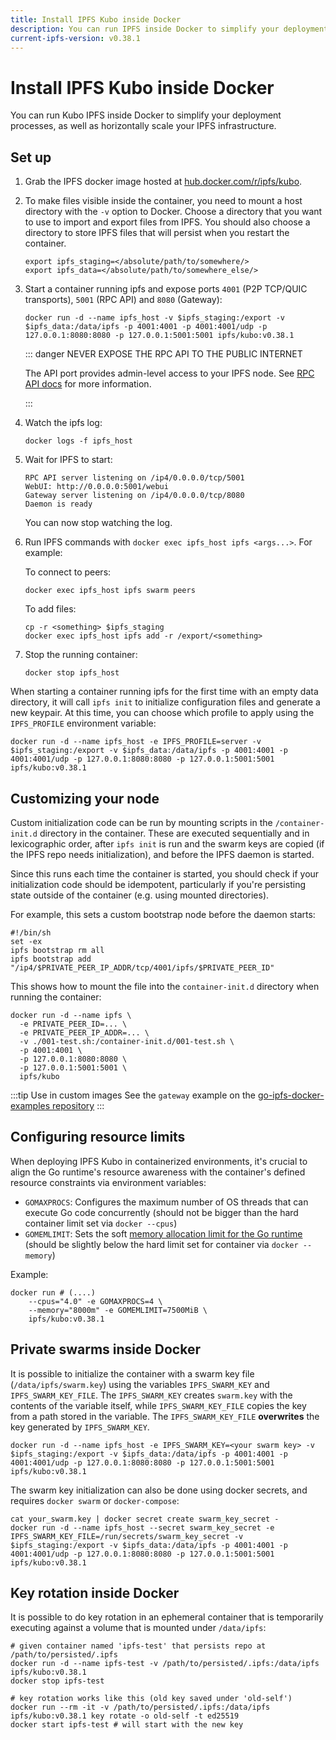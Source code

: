 ```yaml
---
title: Install IPFS Kubo inside Docker
description: You can run IPFS inside Docker to simplify your deployment processes, and horizontally scale your IPFS infrastructure.
current-ipfs-version: v0.38.1
---
```


# Install IPFS Kubo inside Docker

You can run Kubo IPFS inside Docker to simplify your deployment processes, as well as horizontally scale your IPFS infrastructure.

## Set up

1. Grab the IPFS docker image hosted at [hub.docker.com/r/ipfs/kubo](https://hub.docker.com/r/ipfs/kubo/).
1. To make files visible inside the container, you need to mount a host directory with the `-v` option to Docker. Choose a directory that you want to use to import and export files from IPFS. You should also choose a directory to store IPFS files that will persist when you restart the container.

    ```shell
    export ipfs_staging=</absolute/path/to/somewhere/>
    export ipfs_data=</absolute/path/to/somewhere_else/>
    ```

1. Start a container running ipfs and expose ports `4001` (P2P TCP/QUIC transports), `5001` (RPC API) and `8080` (Gateway):

    ```shell
    docker run -d --name ipfs_host -v $ipfs_staging:/export -v $ipfs_data:/data/ipfs -p 4001:4001 -p 4001:4001/udp -p 127.0.0.1:8080:8080 -p 127.0.0.1:5001:5001 ipfs/kubo:v0.38.1
    ```

    ::: danger NEVER EXPOSE THE RPC API TO THE PUBLIC INTERNET

    The API port provides admin-level access to your IPFS node.  See [RPC API docs](../reference/kubo/rpc.md) for more information.

    :::

1. Watch the ipfs log:

    ```shell
    docker logs -f ipfs_host
    ```

1. Wait for IPFS to start:

    ```shell
    RPC API server listening on /ip4/0.0.0.0/tcp/5001
    WebUI: http://0.0.0.0:5001/webui
    Gateway server listening on /ip4/0.0.0.0/tcp/8080
    Daemon is ready
    ```

    You can now stop watching the log.

1. Run IPFS commands with `docker exec ipfs_host ipfs <args...>`. For example:

    To connect to peers:

    ```shell
    docker exec ipfs_host ipfs swarm peers
    ```

    To add files:

    ```shell
    cp -r <something> $ipfs_staging
    docker exec ipfs_host ipfs add -r /export/<something>
    ```

1. Stop the running container:

    ```shell
    docker stop ipfs_host
    ```

When starting a container running ipfs for the first time with an empty data directory, it will call `ipfs init` to initialize configuration files and generate a new keypair. At this time, you can choose which profile to apply using the `IPFS_PROFILE` environment variable:

```shell
docker run -d --name ipfs_host -e IPFS_PROFILE=server -v $ipfs_staging:/export -v $ipfs_data:/data/ipfs -p 4001:4001 -p 4001:4001/udp -p 127.0.0.1:8080:8080 -p 127.0.0.1:5001:5001 ipfs/kubo:v0.38.1
```

## Customizing your node

Custom initialization code can be run by mounting scripts in the `/container-init.d` directory in the container. These are executed sequentially and in lexicographic order, after `ipfs init` is run and the swarm keys are copied (if the IPFS repo needs initialization), and before the IPFS daemon is started.

Since this runs each time the container is started, you should check if your initialization code should be idempotent, particularly if you're persisting state outside of the container (e.g. using mounted directories).

For example, this sets a custom bootstrap node before the daemon starts:

```shell
#!/bin/sh
set -ex
ipfs bootstrap rm all
ipfs bootstrap add "/ip4/$PRIVATE_PEER_IP_ADDR/tcp/4001/ipfs/$PRIVATE_PEER_ID"
```

This shows how to mount the file into the `container-init.d` directory when running the container:

```shell
docker run -d --name ipfs \
  -e PRIVATE_PEER_ID=... \
  -e PRIVATE_PEER_IP_ADDR=... \
  -v ./001-test.sh:/container-init.d/001-test.sh \
  -p 4001:4001 \
  -p 127.0.0.1:8080:8080 \
  -p 127.0.0.1:5001:5001 \
  ipfs/kubo
```

:::tip Use in custom images
See the `gateway` example on the [go-ipfs-docker-examples repository](https://github.com/ipfs-shipyard/go-ipfs-docker-examples)
:::

## Configuring resource limits

When deploying IPFS Kubo in containerized environments, it's crucial to align the Go runtime's resource awareness with the container's defined resource constraints via environment variables:

- `GOMAXPROCS`: Configures the maximum number of OS threads that can execute Go code concurrently (should not be bigger than the hard container limit set via `docker --cpus`)
- `GOMEMLIMIT`: Sets the soft [memory allocation limit for the Go runtime](https://tip.golang.org/doc/gc-guide#Memory_limit) (should be slightly below the hard limit set for container via `docker --memory`)

Example:

```shell
docker run # (....)
    --cpus="4.0" -e GOMAXPROCS=4 \
    --memory="8000m" -e GOMEMLIMIT=7500MiB \
    ipfs/kubo:v0.38.1
```

## Private swarms inside Docker

It is possible to initialize the container with a swarm key file (`/data/ipfs/swarm.key`) using the variables `IPFS_SWARM_KEY` and `IPFS_SWARM_KEY_FILE`. The `IPFS_SWARM_KEY` creates `swarm.key` with the contents of the variable itself, while `IPFS_SWARM_KEY_FILE` copies the key from a path stored in the variable. The `IPFS_SWARM_KEY_FILE` **overwrites** the key generated by `IPFS_SWARM_KEY`.

```shell
docker run -d --name ipfs_host -e IPFS_SWARM_KEY=<your swarm key> -v $ipfs_staging:/export -v $ipfs_data:/data/ipfs -p 4001:4001 -p 4001:4001/udp -p 127.0.0.1:8080:8080 -p 127.0.0.1:5001:5001 ipfs/kubo:v0.38.1
```

The swarm key initialization can also be done using docker secrets, and requires `docker swarm` or `docker-compose`:

```shell
cat your_swarm.key | docker secret create swarm_key_secret -
docker run -d --name ipfs_host --secret swarm_key_secret -e IPFS_SWARM_KEY_FILE=/run/secrets/swarm_key_secret -v $ipfs_staging:/export -v $ipfs_data:/data/ipfs -p 4001:4001 -p 4001:4001/udp -p 127.0.0.1:8080:8080 -p 127.0.0.1:5001:5001 ipfs/kubo:v0.38.1
```

## Key rotation inside Docker

It is possible to do key rotation in an ephemeral container that is temporarily executing against a volume that is mounted under `/data/ipfs`:

```shell
# given container named 'ipfs-test' that persists repo at /path/to/persisted/.ipfs
docker run -d --name ipfs-test -v /path/to/persisted/.ipfs:/data/ipfs ipfs/kubo:v0.38.1
docker stop ipfs-test  

# key rotation works like this (old key saved under 'old-self')
docker run --rm -it -v /path/to/persisted/.ipfs:/data/ipfs ipfs/kubo:v0.38.1 key rotate -o old-self -t ed25519
docker start ipfs-test # will start with the new key
```
